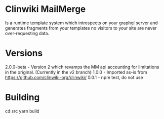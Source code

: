 # Clinwiki MailMerge 

Is a runtime template system which introspects on your graphql server and generates fragments from your templates no visitors to your site are never over-requesting data.


# Versions

2.0.0-beta - Version 2 which revamps the MM api accounting for limitations in the original. (Currently in the v2 branch)
1.0.0 - Imported as-is from https://github.com/clinwiki-org/clinwiki/
0.0.1 - npm test, do not use

# Building

cd src
yarn build

